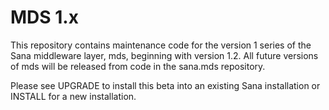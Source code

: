 MDS 1.x
=======

This repository contains maintenance code for the version 1 series of the Sana
middleware layer, mds, beginning with version 1.2. All future versions of mds
will be released from code in the sana.mds repository.

Please see UPGRADE to install this beta into an existing Sana installation or
INSTALL for a new installation.
